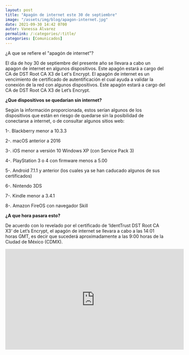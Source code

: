```yaml
---
layout: post
title: "Apagón de internet este 30 de septiembre"
image: "/assets/img/blog/apagon-internet.jpg"
date: 2021-09-30 14:42 0700
autor: Vanessa Álvarez
permalink: /:categories/:title/
categories: [Comunicados]
---
```


¿A que se refiere el "apagón de internet"?


El dia de hoy 30 de septiembre del presente año se llevara a cabo un apagon de internet en algunos dispositivos.
Este apagón estará a cargo del CA de DST Root CA X3 de Let's Encrypt. El apagón de internet es un vencimiento de certificado de autentificación el cual ayuda a validar la conexión de la red con algunos dispositivos. Este apagón estará a cargo del CA de DST Root CA X3 de Let’s Encrypt.

**¿Que dispositivos se quedarian sin internet?**

Según la información proporcionada, estos serían algunos de los dispositivos que están en riesgo de quedarse sin la posibilidad de conectarse a internet, o de consultar algunos sitios web:

1-. Blackberry menor a 10.3.3

2-. macOS anterior a 2016

3-. iOS menor a versión 10 Windows XP (con Service Pack 3)

4-. PlayStation 3 o 4 con firmware menos a 5.00

5-. Android 7.1.1 y anterior (los cuales ya se han caducado algunos de sus certificados)

6-. Nintendo 3DS

7-. Kindle menor a 3.4.1

8-. Amazon FireOS con navegador Skill

**¿A que hora pasara esto?**

De acuerdo con lo revelado por el certificado de ‘IdentTrust DST Root CA X3‘ de Let’s Encrypt, el apagón de internet se llevara a cabo a las 14:01 horas GMT, es decir que sucederá aproximadamente a las 9:00 horas de la Ciudad de México (CDMX).

<div class="embed-responsive embed-responsive-16by9">

<iframe width="560" height="315" src="https://www.youtube.com/embed/IxyL9Bs37Ug" title="YouTube video player" frameborder="0" allow="accelerometer; autoplay; clipboard-write; encrypted-media; gyroscope; picture-in-picture" allowfullscreen></iframe>



